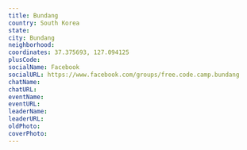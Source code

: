 ```yaml
---
title: Bundang
country: South Korea
state: 
city: Bundang
neighborhood: 
coordinates: 37.375693, 127.094125
plusCode:
socialName: Facebook
socialURL: https://www.facebook.com/groups/free.code.camp.bundang
chatName:
chatURL:
eventName:
eventURL:
leaderName:
leaderURL:
oldPhoto: 
coverPhoto:
---
```

